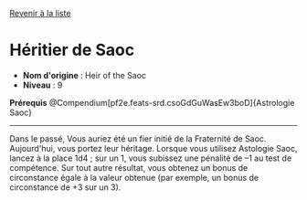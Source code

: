 [Revenir à la liste](list.md)

# Héritier de Saoc

 * **Nom d'origine** : Heir of the Saoc
 * **Niveau** : 9


<p><span id="ctl00_MainContent_DetailedOutput"><strong>Prérequis</strong> @Compendium[pf2e.feats-srd.csoGdGuWasEw3boD]{Astrologie Saoc}<br></span></p>
<hr>
<p>Dans le passé, Vous auriez été un fier initié de la Fraternité de Saoc. Aujourd'hui, vous portez leur héritage. Lorsque vous utilisez Astologie Saoc, lancez à la place 1d4 ; sur un 1, vous subissez une pénalité de –1 au test de compétence. Sur tout autre résultat, vous obtenez un bonus de circonstance égale à la valeur obtenue (par exemple, un bonus de circonstance de +3 sur un 3).&nbsp;</p>
